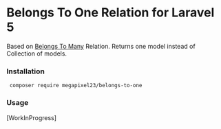 Belongs To One Relation for Laravel 5
=====================================

Based on [Belongs To Many](https://laravel.com/docs/5.3/eloquent-relationships#defining-relationships) Relation. Returns one model instead of Collection of models.

### Installation

``` composer require megapixel23/belongs-to-one```

### Usage
[WorkInProgress]